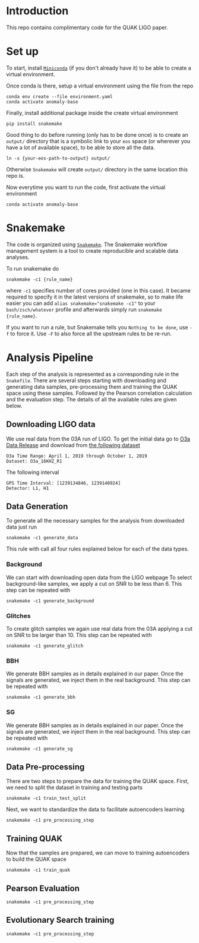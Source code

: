# Introduction
This repo contains complimentary code for the QUAK LIGO paper.

# Set up
To start, install [`Miniconda`](https://docs.conda.io/en/latest/miniconda.html)
(if you don't already have it) to be able to create a virtual environment.

Once conda is there, setup a virtual environment using the file from the repo
```
conda env create --file environment.yaml
conda activate anomaly-base
```

Finally, install additional package inside the create virtual environment
```
pip install snakemake
```

Good thing to do before running (only has to be done once) is to create
an `output/` directory that is a symbolic link to your `eos` space (or
wherever you have a lot of available space), to be able to store all the data.
```
ln -s {your-eos-path-to-output} output/
```
Otherwise `Snakemake` will create `output/` directory in the same location this repo is.

Now everytime you want to run the code, first activate the virtual environment
```
conda activate anomaly-base
```


# Snakemake
The code is organized using [`Snakemake`](https://snakemake.readthedocs.io/en/stable/).
The Snakemake workflow management system is a tool to create reproducible and scalable data analyses.

To run snakemake do
```
snakemake -c1 {rule_name}
```
where `-c1` specifies number of cores provided (one in this case).
It became required to specify it in the latest versions of snakemake,
so to make life easier you can add
`alias snakemake="snakemake -c1"` to your `bash/zsch/whatever` profile
and afterwards simply run `snakemake {rule_name}`.

If you want to run a rule, but Snakemake tells you `Nothing to be done`, use `-f`
to force it. Use `-F` to also force all the upstream rules to be re-run.

# Analysis Pipeline
Each step of the analysis is represented as a corresponding rule in the `Snakefile`.
There are several steps starting with downloading and generating data samples,
pre-processing them and training the QUAK space using these samples.
Followed by the Pearson correlation calculation and the evaluation step.
The details of all the available rules are given below.
## Downloading LIGO data
We use real data from the 03A run of LIGO.
To get the initial data go to
[O3a Data Release](https://gwosc.org/data/)
and download from [the following dataset](https://gwosc.org/archive/O3a_16KHZ_R1/)

```
O3a Time Range: April 1, 2019 through October 1, 2019
Dataset: O3a_16KHZ_R1
```

The following interval

```
GPS Time Interval: [1239134846, 1239140924]
Detector: L1, H1
```

## Data Generation
To generate all the necessary samples for the analysis from downloaded data just run
```
snakemake -c1 generate_data
```
This rule with call all four rules explained below for each of the data types.
### Background
We can start with downloading open data from the LIGO webpage
To select background-like samples, we apply a cut on SNR to be less than 6.
This step can be repeated with
```
snakemake -c1 generate_background
```
### Glitches
To create glitch samples we again use real data from the 03A applying a cut on SNR to be larger than 10.
This step can be repeated with
```
snakemake -c1 generate_glitch
```
### BBH
We generate BBH samples as in details explained in our paper.
Once the signals are generated, we inject them in the real background.
This step can be repeated with
```
snakemake -c1 generate_bbh
```
### SG
We generate BBH samples as in details explained in our paper.
Once the signals are generated, we inject them in the real background.
This step can be repeated with
```
snakemake -c1 generate_sg
```

## Data Pre-processing
There are two steps to prepare the data for training the QUAK space.
First, we need to split the dataset in training and testing parts
```
snakemake -c1 train_test_split
```
Next, we want to standardize the data to facilitate autoencoders learning
```
snakemake -c1 pre_processing_step
```

## Training QUAK
Now that the samples are prepared, we can move to training autoencoders to build the QUAK space
```
snakemake -c1 train_quak
```
## Pearson Evaluation
```
snakemake -c1 pre_processing_step
```
## Evolutionary Search training
```
snakemake -c1 pre_processing_step
```
